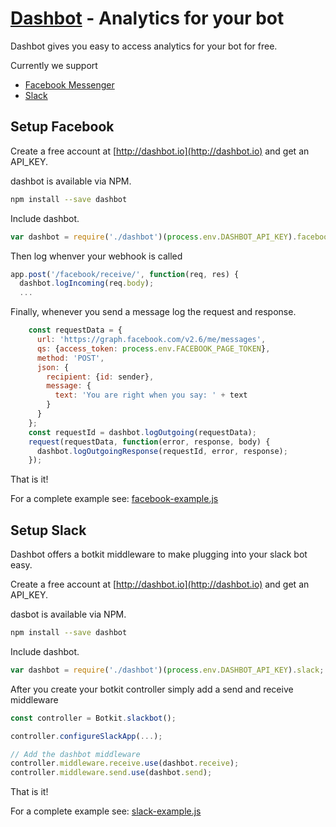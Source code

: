 # [Dashbot](http://dashbot.io) - Analytics for your bot

Dashbot gives you easy to access analytics for your bot for free.

Currently we support

* [Facebook Messenger](http://developers.facebook.com)
* [Slack](http://api.slack.com)

## Setup Facebook

Create a free account at [http://dashbot.io](http://dashbot.io) and get an API_KEY.

dashbot is available via NPM.

```bash
npm install --save dashbot
```

Include dashbot.

```javascript
var dashbot = require('./dashbot')(process.env.DASHBOT_API_KEY).facebook;
```

Then log whenver your webhook is called

```javascript
app.post('/facebook/receive/', function(req, res) {
  dashbot.logIncoming(req.body);
  ...
```

Finally, whenever you send a message log the request and response.

```javascript
    const requestData = {
      url: 'https://graph.facebook.com/v2.6/me/messages',
      qs: {access_token: process.env.FACEBOOK_PAGE_TOKEN},
      method: 'POST',
      json: {
        recipient: {id: sender},
        message: {
          text: 'You are right when you say: ' + text
        }
      }
    };
    const requestId = dashbot.logOutgoing(requestData);
    request(requestData, function(error, response, body) {
      dashbot.logOutgoingResponse(requestId, error, response);
    });
```

That is it!

For a complete example see: [facebook-example.js](https://github.com/actionably/dashbot/blob/master/src/facebook-example.js)

## Setup Slack

Dashbot offers a botkit middleware to make plugging into your slack bot easy.

Create a free account at [http://dashbot.io](http://dashbot.io) and get an API_KEY.

dasbot is available via NPM.

```bash
npm install --save dashbot
```

Include dashbot.

```javascript
var dashbot = require('./dashbot')(process.env.DASHBOT_API_KEY).slack;
```

After you create your botkit controller simply add a send and receive middleware

```javascript
const controller = Botkit.slackbot();

controller.configureSlackApp(...);

// Add the dashbot middleware
controller.middleware.receive.use(dashbot.receive);
controller.middleware.send.use(dashbot.send);
```

That is it!

For a complete example see: [slack-example.js](https://github.com/actionably/dashbot/blob/master/src/slack-example.js)
